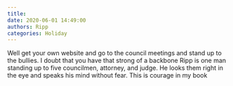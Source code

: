 ```yaml
---
title: 
date: 2020-06-01 14:49:00
authors: Ripp
categories: Holiday
---
```


 Well get your own website and go to the council meetings and stand up to the bullies.   I doubt that you have that strong of a backbone 
Ripp is one man standing up to five councilmen, attorney, and judge.    He looks them right in the eye and speaks his mind without fear.    This is courage in my book